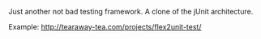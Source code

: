 Just another not bad testing framework. A clone of the jUnit architecture.

Example:
http://tearaway-tea.com/projects/flex2unit-test/